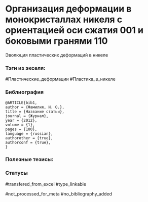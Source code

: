 # Организация деформации в монокристаллах никеля с ориентацией оси сжатия 001 и боковыми гранями 110

Эволюция пластических деформаций в никеле

### Тэги из экселя:
#Пластические_деформации
#Пластика_в_никеле

### Библиография
```
@ARTICLE{bib1,
author = {Фамилия, И. О.},
title = {Название статьи},
journal = {Журнал},
year = {2012},
volume = {1},
pages = {100},
language = {russian},
authorother = {true},
authorconf = {true},
}
```

### Полезные тезисы:

### Статусы
#transfered_from_excel 
#type_linkable 

#not_processed_for_meta
#no_bibliography_added